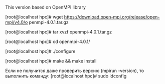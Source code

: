 This version based on OpenMPI library

[root@localhost hpc]# wget https://download.open-mpi.org/release/open-mpi/v4.0/o
penmpi-4.0.1.tar.gz

[root@localhost hpc]# tar xvzf openmpi-4.0.1.tar.gz

[root@localhost hpc]# cd openmpi-4.0.1/

[root@localhost hpc]# ./configure

[root@localhost hpc]# make && make install

Если не получится даже проверить версию (mpirun -version), то выполнить команду:
[root@localhost hpc]# sudo ldconfig
